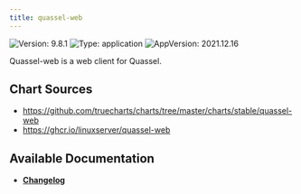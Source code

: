 ```yaml
---
title: quassel-web
---
```


![Version: 9.8.1](https://img.shields.io/badge/Version-9.8.1-informational?style=flat-square) ![Type: application](https://img.shields.io/badge/Type-application-informational?style=flat-square) ![AppVersion: 2021.12.16](https://img.shields.io/badge/AppVersion-2021.12.16-informational?style=flat-square)

Quassel-web is a web client for Quassel.

## Chart Sources

- https://github.com/truecharts/charts/tree/master/charts/stable/quassel-web
- https://ghcr.io/linuxserver/quassel-web

## Available Documentation

- [**Changelog**](./CHANGELOG.md)
